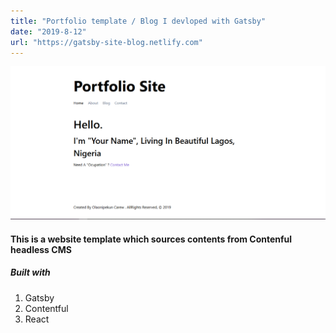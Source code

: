 ```yaml
---
title: "Portfolio template / Blog I devloped with Gatsby"
date: "2019-8-12"
url: "https://gatsby-site-blog.netlify.com"
---
```


![gatsby](./gatsby.png)

<h4> This is a website template which sources contents from Contenful headless CMS </h4>

<h5>Built with </h5>

1. Gatsby
2. Contentful
3. React
